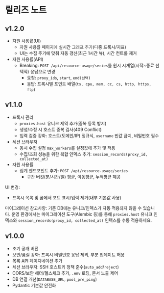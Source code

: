 # 릴리즈 노트

## v1.2.0
- 자원 사용률(UI)
  - 자원 사용률 페이지에 실시간 그래프 추가(다중 프록시/지표)
  - UI는 수집 주기에 맞춰 자동 갱신(최근 1시간 뷰), 시간 컨트롤 제거
- 자원 사용률(API)
  - Breaking: `POST /api/resource-usage/series`를 원시 시계열(시작~종료 선택적) 응답으로 변경
    - 요청: `proxy_ids`, `start`, `end(선택)`
    - 응답: 프록시별 포인트 배열(`ts, cpu, mem, cc, cs, http, https, ftp`)

## v1.1.0
- 프록시 관리
  - `proxies.host` 유니크 제약 추가(중복 등록 방지)
  - 생성/수정 시 호스트 중복 검사(409 Conflict)
  - 입력 검증 강화: 호스트(도메인/IP) 정규식, `username` 빈값 금지, 비밀번호 필수
- 세션 브라우저
  - 동시 수집 설정 `max_workers`를 설정값에 추가 및 적용
  - 수집/조회 성능을 위한 복합 인덱스 추가: `session_records(proxy_id, collected_at)`
- 자원 사용률
  - 집계 엔드포인트 추가: `POST /api/resource-usage/series`
    - 구간 버킷(분/시간/일) 평균, 이동평균, 누적평균 제공

UI 변경:
- 프록시 목록 및 폼에서 포트 표시/입력 제거(내부 기본값 사용)

마이그레이션 참고사항: 기존 DB에는 유니크/인덱스가 자동 적용되지 않을 수 있습니다. 운영 환경에서는 마이그레이션 도구(Alembic 등)를 통해 `proxies.host` 유니크 인덱스와 `session_records(proxy_id, collected_at)` 인덱스를 수동 적용하세요.

## v1.0.0
- 초기 공개 버전
- 보안/품질 강화: 프록시 비밀번호 응답 제외, 부분 업데이트 허용
- 목록 API 페이지네이션 추가
- 세션 브라우저: SSH 호스트키 정책 준수(`auto_add`/`reject`)
- CORS/보안 헤더/헬스체크 추가, `.env` 로딩, 문서 노출 제어
- DB 연결 개선(`DATABASE_URL`, `pool_pre_ping`)
- Pydantic 기본값 안전화